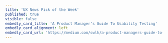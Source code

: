 ```yaml
---
title: 'UX News Pick of the Week'
published: true
visible: false
embedly_card_title: 'A Product Manager’s Guide To Usability Testing'
embedly_card_alignment: left
embedly_card_url: 'https://medium.com/swlh/a-product-managers-guide-to-usability-testing-d8316b66c049'
---
```

